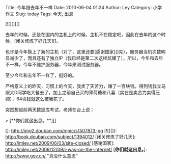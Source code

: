Title: 今年跟去年不一样
Date: 2010-06-04 01:24
Author: Ley
Category: 小学作文
Slug: today
Tags: 今天, 出息

[![][]][]

去年的时候，还是在国内的主机上的时候，主机不在稳定吧，因此在去年的这个时候，[闭关修炼了好几天][]。

也许是今年换上了新的主机（对了，这里还要[感谢国家][]先），服务器当机次数明显减少了，而且还有了独立IP（我已经是第二次这样炫耀了），所以，今年和去年不一样，今年不维护服务器，今年来测试服务器。

至少今年和去年不一样了，挺好的。

严格意义上的昨天，习惯上的今天，我卖了天苦力，赚了一百块钱。得到钱我立马跟大D同学吃大餐去了，加上之前自己买的薄荷糖和八喜（实在是卖苦力卖得压抑），64块钱就这么被我花了。

突然想起前两天数据库考试，老师在台上说：

<p>
> [**你们就这出息。**][]

</p>

  []: http://img2.douban.com/mpic/s1507873.jpg
  [![][]]: http://book.douban.com/subject/1394012/
  [闭关修炼了好几天]: http://imley.net/2009/06/03/site-closed/
  [感谢国家]: http://imley.net/2009/12/09/i-was-on-the-internet/
  [**你们就这出息。**]: http://www.gov.cn/ "真没什么意思"
